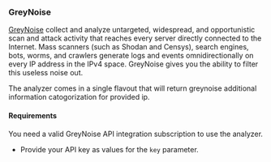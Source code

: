 ### GreyNoise 
[GreyNoise](https://viz.greynoise.io/) collect and analyze untargeted, widespread, and opportunistic scan and attack activity that reaches every server directly connected to the Internet. Mass scanners (such as Shodan and Censys), search engines, bots, worms, and crawlers generate logs and events omnidirectionally on every IP address in the IPv4 space. GreyNoise gives you the ability to filter this useless noise out.

The analyzer comes in a single flavout that will return greynoise additional information catogorization for provided ip.

#### Requirements
You need a valid GreyNoise API integration subscription to use the analyzer.

- Provide your API key as values for the `key` parameter.